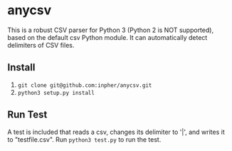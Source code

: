 # anycsv
This is a robust CSV parser for Python 3 (Python 2 is NOT supported), based on the
default csv Python module. It can automatically detect delimiters of CSV files.

## Install
1. `git clone git@github.com:inpher/anycsv.git`
2. `python3 setup.py install`

## Run Test
A test is included that reads a csv, changes its delimiter to '|', and writes it
to "testfile.csv".
Run `python3 test.py` to run the test.

